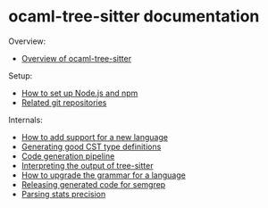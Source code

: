 ocaml-tree-sitter documentation
==

Overview:

* [Overview of ocaml-tree-sitter](overview.md)

Setup:

* [How to set up Node.js and npm](node-setup.md)
* [Related git repositories](related-repos.md)

Internals:

* [How to add support for a new language](adding-a-language.md)
* [Generating good CST type definitions](cst.md)
* [Code generation pipeline](code-generation-pipeline.md)
* [Interpreting the output of tree-sitter](parsing.md)
* [How to upgrade the grammar for a language](updating-a-grammar.md)
* [Releasing generated code for semgrep](release.md)
* [Parsing stats precision](parsing-stats-precision.md)
